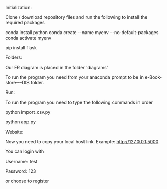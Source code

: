 Initialization:

Clone / download repository files and run the following to install the required packages


conda install python
conda create --name myenv --no-default-packages
conda activate myenv

pip install flask

Folders:

Our ER diagram is placed in the folder 'diagrams'


To run the program you need from your anaconda prompt to be in e-Book-store---DIS folder.

Run:

To run the program you need to type the following commands in order

 
python import_csv.py

python app.py


Website:

Now you need to copy your local host link. Example: http://127.0.0.1:5000

You can login with 

Username: test

Password: 123

or choose to register
